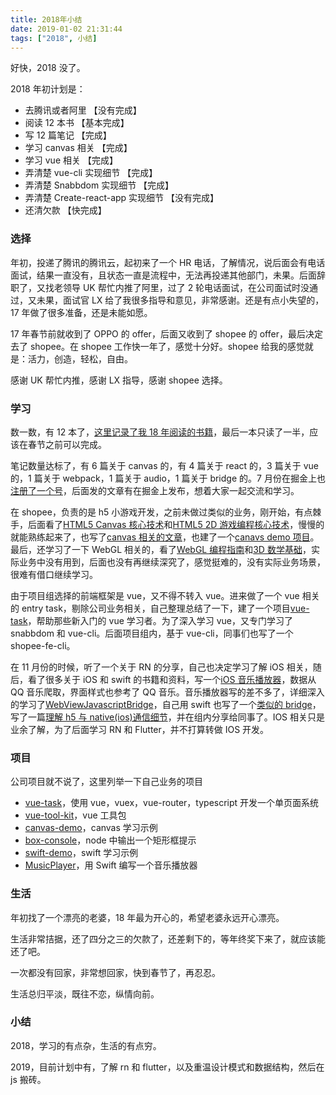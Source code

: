 ```yaml
---
title: 2018年小结
date: 2019-01-02 21:31:44
tags: ["2018", 小结]
---
```


好快，2018 没了。

2018 年初计划是：

- 去腾讯或者阿里 【没有完成】
- 阅读 12 本书 【基本完成】
- 写 12 篇笔记 【完成】
- 学习 canvas 相关 【完成】
- 学习 vue 相关 【完成】
- 弄清楚 vue-cli 实现细节 【完成】
- 弄清楚 Snabbdom 实现细节 【完成】
- 弄清楚 Create-react-app 实现细节 【没有完成】
- 还清欠款 【快完成】

### 选择

年初，投递了腾讯的腾讯云，起初来了一个 HR 电话，了解情况，说后面会有电话面试，结果一直没有，且状态一直是流程中，无法再投递其他部门，未果。后面辞职了，又找老领导 UK 帮忙内推了阿里，过了 2 轮电话面试，在公司面试时没通过，又未果，面试官 LX 给了我很多指导和意见，非常感谢。还是有点小失望的，17 年做了很多准备，还是未能如愿。

17 年春节前就收到了 OPPO 的 offer，后面又收到了 shopee 的 offer，最后决定去了 shopee。在 shopee 工作快一年了，感觉十分好。shopee 给我的感觉就是：活力，创造，轻松，自由。

感谢 UK 帮忙内推，感谢 LX 指导，感谢 shopee 选择。

### 学习

数一数，有 12 本了，[这里记录了我 18 年阅读的书籍](https://github.com/snayan/bookLists#2018-%E5%B7%B2%E8%AF%BB)，最后一本只读了一半，应该在春节之前可以完成。

笔记数量达标了，有 6 篇关于 canvas 的，有 4 篇关于 react 的，3 篇关于 vue 的，1 篇关于 webpack，1 篇关于 audio，1 篇关于 bridge 的。7 月份在掘金上也[注册了一个号](https://juejin.im/user/5b46a2fc5188251b11095bf5/)，后面发的文章有在掘金上发布，想着大家一起交流和学习。

在 shopee，负责的是 h5 小游戏开发，之前未做过类似的业务，刚开始，有点棘手，后面看了[HTML5 Canvas 核心技术](https://book.douban.com/subject/24533314/)和[HTML5 2D 游戏编程核心技术](https://www.amazon.cn/dp/B01N6DNDG4)，慢慢的就能熟练起来了，也写了[canvas 相关的文章](/post/core_html5_canvas/)，也建了一个[canavs demo 项目](https://github.com/snayan/canvas-demo)。最后，还学习了一下 WebGL 相关的，看了[WebGL 编程指南](https://book.douban.com/subject/25909351/)和[3D 数学基础](https://book.douban.com/subject/1400419/)，实际业务中没有用到，后面也没有再继续深究了，感觉挺难的，没有实际业务场景，很难有借口继续学习。

由于项目组选择的前端框架是 vue，又不得不转入 vue。进来做了一个 vue 相关的 entry task，剔除公司业务相关，自己整理总结了一下，建了一个项目[vue-task](https://github.com/snayan/vue-task)，帮助那些新入门的 vue 学习者。为了深入学习 vue，又专门学习了 snabbdom 和 vue-cli。后面项目组内，基于 vue-cli，同事们也写了一个 shopee-fe-cli。

在 11 月份的时候，听了一个关于 RN 的分享，自己也决定学习了解 iOS 相关，随后，看了很多关于 iOS 和 swift 的书籍和资料，写一个[iOS 音乐播放器](https://github.com/snayan/MusicPlayer)，数据从 QQ 音乐爬取，界面样式也参考了 QQ 音乐。音乐播放器写的差不多了，详细深入的学习了[WebViewJavascriptBridge](https://github.com/marcuswestin/WebViewJavascriptBridge)，自己用 swift 也写了一个[类似的 bridge](https://github.com/snayan/MusicPlayer/tree/master/MusicPlayer/bridge)，写了一篇[理解 h5 与 native(ios)通信细节](</post/understand_the_details_of_h5_and_native(ios)_communication/>)，并在组内分享给同事了。IOS 相关只是业余了解，为了后面学习 RN 和 Flutter，并不打算转做 IOS 开发。

### 项目

公司项目就不说了，这里列举一下自己业务的项目

- [vue-task](https://github.com/snayan/vue-task)，使用 vue，vuex，vue-router，typescript 开发一个单页面系统
- [vue-tool-kit](https://github.com/snayan/vue-tool-kit)，vue 工具包
- [canvas-demo](https://github.com/snayan/canvas-demo)，canvas 学习示例
- [box-console](https://github.com/snayan/box-console)，node 中输出一个矩形框提示
- [swift-demo](https://github.com/snayan/swift-demo)，swift 学习示例
- [MusicPlayer](https://github.com/snayan/MusicPlayer)，用 Swift 编写一个音乐播放器

### 生活

年初找了一个漂亮的老婆，18 年最为开心的，希望老婆永远开心漂亮。

生活非常拮据，还了四分之三的欠款了，还差剩下的，等年终奖下来了，就应该能还了吧。

一次都没有回家，非常想回家，快到春节了，再忍忍。

生活总归平淡，既往不恋，纵情向前。

### 小结

2018，学习的有点杂，生活的有点穷。

2019，目前计划中有，了解 rn 和 flutter，以及重温设计模式和数据结构，然后在 js 搬砖。
